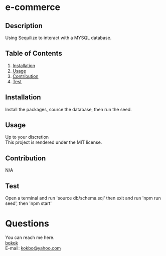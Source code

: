 # e-commerce

  ## Description 
  Using Sequilize to interact with a MYSQL database.

  ## Table of Contents
  1. [Installation](#Installation)
  2. [Usage](#Usage)
  3. [Contribution](#Contribution)
  4. [Test](#Test)

  ## Installation
  Install the packages, source the database, then run the seed.

  ## Usage 
  Up to your discretion<br>
  This project is rendered under the MIT license.

  ## Contribution
  N/A

  ## Test
  Open a terminal and run 'source db/schema.sql' then exit and run 'npm run seed', then 'npm start'

  
  # Questions
   You can reach me here.<br>
   [bokok](github.com/bokok)<br>
   E-mail: <kokbo@yahoo.com>
